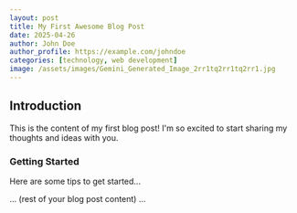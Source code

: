 ```yaml
---
layout: post
title: My First Awesome Blog Post
date: 2025-04-26
author: John Doe
author_profile: https://example.com/johndoe
categories: [technology, web development]
image: /assets/images/Gemini_Generated_Image_2rr1tq2rr1tq2rr1.jpg
---
```


## Introduction

This is the content of my first blog post! I'm so excited to start sharing my thoughts and ideas with you.

### Getting Started

Here are some tips to get started...

... (rest of your blog post content) ...
